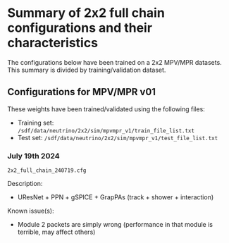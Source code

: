 # Summary of 2x2 full chain configurations and their characteristics

The configurations below have been trained on a 2x2 MPV/MPR datasets. This summary is divided by training/validation dataset.

## Configurations for MPV/MPR v01

These weights have been trained/validated using the following files:
- Training set: `/sdf/data/neutrino/2x2/sim/mpvmpr_v1/train_file_list.txt`
- Test set: `/sdf/data/neutrino/2x2/sim/mpvmpr_v1/test_file_list.txt`

### July 19th 2024

```shell
2x2_full_chain_240719.cfg
```

Description:
  - UResNet + PPN + gSPICE + GrapPAs (track + shower + interaction)

Known issue(s):
  - Module 2 packets are simply wrong (performance in that module is terrible, may affect others)
